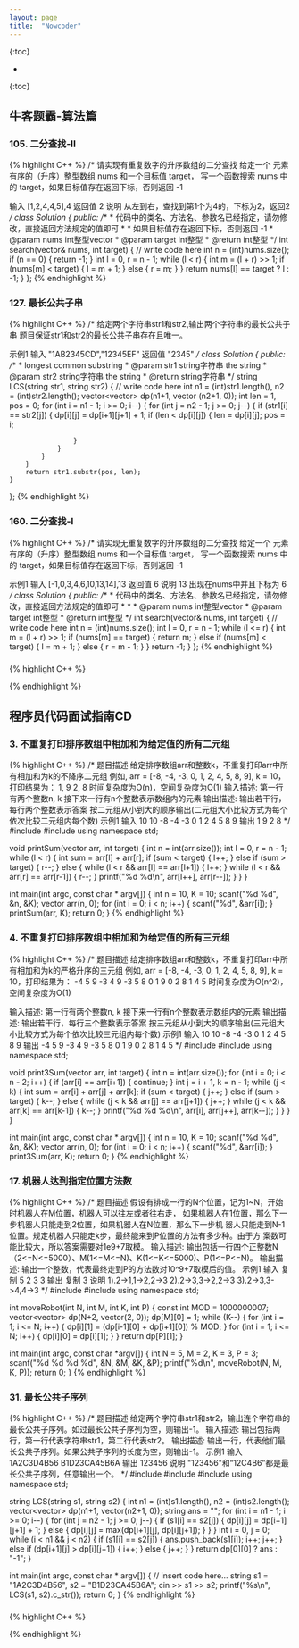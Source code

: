 ```yaml
---
layout: page
title:  "Nowcoder"
---
```

<script type="text/x-mathjax-config">
MathJax.Hub.Config({
  tex2jax: {
    inlineMath: [['$','$'], ['\\(','\\)']],
    processEscapes: true
  }
});
</script>
<script src="https://cdnjs.cloudflare.com/ajax/libs/mathjax/2.7.0/MathJax.js?config=TeX-AMS-MML_HTMLorMML" type="text/javascript"></script>


{:toc}

* 
{:toc}


<style>
table {
  border-collapse: collapse;
  border: 1px solid black;
  margin: 0 auto;
} 

th,td {
  border: 1px solid black;
  text-align: center;
  padding: 20px;
}

table.a {
  table-layout: auto;
  width: 180px;  
}

table.b {
  table-layout: fixed;
  width: 600px;  
}

table.c {
  table-layout: auto;
  width: 100%;  
}

table.d {
  table-layout: fixed;
  width: 100%;  
}
</style>


## 牛客题霸-算法篇
### 105. 二分查找-II
{% highlight C++ %}
/*
请实现有重复数字的升序数组的二分查找
给定一个 元素有序的（升序）整型数组 nums 和一个目标值 target，
写一个函数搜索 nums 中的 target，如果目标值存在返回下标，否则返回 -1

输入
[1,2,4,4,5],4
返回值
2
说明
从左到右，查找到第1个为4的，下标为2，返回2 
*/
class Solution {
public:
    /**
     * 代码中的类名、方法名、参数名已经指定，请勿修改，直接返回方法规定的值即可
     *
     * 如果目标值存在返回下标，否则返回 -1
     * @param nums int整型vector 
     * @param target int整型 
     * @return int整型
     */
    int search(vector<int>& nums, int target) {
        // write code here
        int n = (int)nums.size();
        if (n == 0) { return -1; }
        int l = 0, r = n - 1;
        while (l < r) {
            int m = (l + r) >> 1;
            if (nums[m] < target) { l = m + 1; }
            else { r = m; }
        }
        return nums[l] == target ? l : -1;
    }
};
{% endhighlight %}

### 127. 最长公共子串
{% highlight C++ %}
/*
给定两个字符串str1和str2,输出两个字符串的最长公共子串
题目保证str1和str2的最长公共子串存在且唯一。

示例1
输入
"1AB2345CD","12345EF"
返回值
"2345"
*/
class Solution {
public:
    /**
     * longest common substring
     * @param str1 string字符串 the string
     * @param str2 string字符串 the string
     * @return string字符串
     */
    string LCS(string str1, string str2) {
        // write code here
        int n1 = (int)str1.length(), n2 = (int)str2.length();
        vector<vector<int>> dp(n1+1, vector<int> (n2+1, 0));
        int len = 1, pos = 0;
        for (int i = n1 - 1; i >= 0; i--) {
            for (int j = n2 - 1; j >= 0; j--) {
                if (str1[i] == str2[j]) {
                    dp[i][j] = dp[i+1][j+1] + 1;
                    if (len < dp[i][j]) {
                        len = dp[i][j];
                        pos = i;
                        
                    }
                }
            }
        }
        return str1.substr(pos, len);
    }
};
{% endhighlight %}

### 160. 二分查找-I
{% highlight C++ %}
/*
请实现无重复数字的升序数组的二分查找
给定一个 元素有序的（升序）整型数组 nums 和一个目标值 target，
写一个函数搜索 nums 中的 target，如果目标值存在返回下标，否则返回 -1

示例1
输入
[-1,0,3,4,6,10,13,14],13
返回值
6
说明
13 出现在nums中并且下标为 6
*/
class Solution {
public:
    /**
     * 代码中的类名、方法名、参数名已经指定，请勿修改，直接返回方法规定的值即可
     *
     * 
     * @param nums int整型vector 
     * @param target int整型 
     * @return int整型
     */
    int search(vector<int>& nums, int target) {
        // write code here
        int n = (int)nums.size();
        int l = 0, r = n - 1;
        while (l <= r) {
            int m = (l + r) >> 1;
            if (nums[m] == target) { return m; }
            else if (nums[m] < target) { l = m + 1; }
            else { r = m - 1; }
        }
        return -1;
    }
};
{% endhighlight %}

### 
{% highlight C++ %}

{% endhighlight %}

## 程序员代码面试指南CD
### 3. 不重复打印排序数组中相加和为给定值的所有二元组
{% highlight C++ %}
/*
题目描述
给定排序数组arr和整数k，不重复打印arr中所有相加和为k的不降序二元组
例如, arr = [-8, -4, -3, 0, 1, 2, 4, 5, 8, 9], k = 10，打印结果为：
1, 9
2, 8
时间复杂度为O(n)，空间复杂度为O(1)
输入描述:
第一行有两个整数n, k
接下来一行有n个整数表示数组内的元素
输出描述:
输出若干行，每行两个整数表示答案
按二元组从小到大的顺序输出(二元组大小比较方式为每个依次比较二元组内每个数)
示例1
输入
10 10
-8 -4 -3 0 1 2 4 5 8 9
输出
1 9
2 8
*/
#include<iostream>
#include<vector>
using namespace std;

void printSum(vector<int> arr, int target) {
    int n = int(arr.size());
    int l = 0, r = n - 1;
    while (l < r) {
        int sum = arr[l] + arr[r];
        if (sum < target) { l++; }
        else if (sum > target) { r--; }
        else {
            while (l < r && arr[l] == arr[l+1]) { l++; }
            while (l < r && arr[r] == arr[r-1]) { r--; }
            printf("%d %d\n", arr[l++], arr[r--]);
        }
    }
}


int main(int argc, const char * argv[]) {
    int n = 10, K = 10;
    scanf("%d %d", &n, &K);
    vector<int> arr(n, 0);
    for (int i = 0; i < n; i++) { scanf("%d", &arr[i]); }
    printSum(arr, K);
    return 0;
}
{% endhighlight %}

### 4. 不重复打印排序数组中相加和为给定值的所有三元组
{% highlight C++ %}
/*
题目描述
给定排序数组arr和整数k，不重复打印arr中所有相加和为k的严格升序的三元组
例如, arr = [-8, -4, -3, 0, 1, 2, 4, 5, 8, 9], k = 10，打印结果为：
-4 5 9
-3 4 9
-3 5 8
0 1 9
0 2 8
1 4 5
时间复杂度为O(n^2)，空间复杂度为O(1)

输入描述:
第一行有两个整数n, k
接下来一行有n个整数表示数组内的元素
输出描述:
输出若干行，每行三个整数表示答案
按三元组从小到大的顺序输出(三元组大小比较方式为每个依次比较三元组内每个数)
示例1
输入
10 10
-8 -4 -3 0 1 2 4 5 8 9
输出
-4 5 9
-3 4 9
-3 5 8
0 1 9
0 2 8
1 4 5
*/
#include<iostream>
#include<vector>
using namespace std;

void print3Sum(vector<int> arr, int target) {
    int n = int(arr.size());
    for (int i = 0; i < n - 2; i++) {
        if (arr[i] == arr[i+1]) { continue; }
        int j = i + 1, k = n - 1;
        while (j < k) {
            int sum = arr[i] + arr[j] + arr[k];
            if (sum < target) { j++; }
            else if (sum > target) { k--; }
            else {
                while (j < k && arr[j] == arr[j+1]) { j++; }
                while (j < k && arr[k] == arr[k-1]) { k--; }
                printf("%d %d %d\n", arr[i], arr[j++], arr[k--]);
            }
        }
    }
}


int main(int argc, const char * argv[]) {
    int n = 10, K = 10;
    scanf("%d %d", &n, &K);
    vector<int> arr(n, 0);
    for (int i = 0; i < n; i++) { scanf("%d", &arr[i]); }
    print3Sum(arr, K);
    return 0;
}
{% endhighlight %}

### 17. 机器人达到指定位置方法数
{% highlight C++ %}
/*
题目描述
假设有排成一行的N个位置，记为1~N，开始时机器人在M位置，机器人可以往左或者往右走，
如果机器人在1位置，那么下一步机器人只能走到2位置，如果机器人在N位置，那么下一步机
器人只能走到N-1位置。规定机器人只能走k步，最终能来到P位置的方法有多少种。由于方
案数可能比较大，所以答案需要对1e9+7取模。
输入描述:
输出包括一行四个正整数N（2<=N<=5000）、M(1<=M<=N)、K(1<=K<=5000)、P(1<=P<=N)。
输出描述:
输出一个整数，代表最终走到P的方法数对10^9+7取模后的值。
示例1
输入
复制
5 2 3 3
输出
复制
3
说明
1).2->1,1->2,2->3
2).2->3,3->2,2->3
3).2->3,3->4,4->3
*/
#include<iostream>
#include<vector>
using namespace std;

int moveRobot(int N, int M, int K, int P) {
    const int MOD = 1000000007;
    vector<vector<int>> dp(N+2, vector<int>(2, 0));
    dp[M][0] = 1;
    while (K--) {
        for (int i = 1; i <= N; i++) {
            dp[i][1] = (dp[i-1][0] + dp[i+1][0]) % MOD;
        }
        for (int i = 1; i <= N; i++) {
            dp[i][0] = dp[i][1];
        }
    }
    return dp[P][1];
}


int main(int argc, const char *argv[]) {
    int N = 5, M = 2, K = 3, P = 3;
    scanf("%d %d %d %d", &N, &M, &K, &P);
    printf("%d\n", moveRobot(N, M, K, P));
    return 0;
}
{% endhighlight %}

### 31. 最长公共子序列
{% highlight C++ %}
/*
题目描述
给定两个字符串str1和str2，输出连个字符串的最长公共子序列。如过最长公共子序列为空，则输出-1。
输入描述:
输出包括两行，第一行代表字符串str1，第二行代表str2。
输出描述:
输出一行，代表他们最长公共子序列。如果公共子序列的长度为空，则输出-1。
示例1
输入
1A2C3D4B56
B1D23CA45B6A
输出
123456
说明
"123456"和“12C4B6”都是最长公共子序列，任意输出一个。
*/
#include<iostream>
#include<string>
#include<vector>
using namespace std;

string LCS(string s1, string s2) {
    int n1 = (int)s1.length(), n2 = (int)s2.length();
    vector<vector<int>> dp(n1+1, vector<int>(n2+1, 0));
    string ans = "";
    for (int i = n1 - 1; i >= 0; i--) {
        for (int j = n2 - 1; j >= 0; j--) {
            if (s1[i] == s2[j]) { dp[i][j] = dp[i+1][j+1] + 1; }
            else { dp[i][j] = max(dp[i+1][j], dp[i][j+1]); }
        }
    }
    int i = 0, j = 0;
    while (i < n1 && j < n2) {
        if (s1[i] == s2[j]) {
            ans.push_back(s1[i]);
            i++;
            j++;
        }
        else if (dp[i+1][j] > dp[i][j+1]) {
            i++;
        }
        else { j++; }
    }
    return dp[0][0] ? ans : "-1";
}

int main(int argc, const char * argv[]) {
    // insert code here...
    string s1 = "1A2C3D4B56", s2 = "B1D23CA45B6A";
    cin >> s1 >> s2;
    printf("%s\n", LCS(s1, s2).c_str());
    return 0;
}
{% endhighlight %}


### 
{% highlight C++ %}

{% endhighlight %}